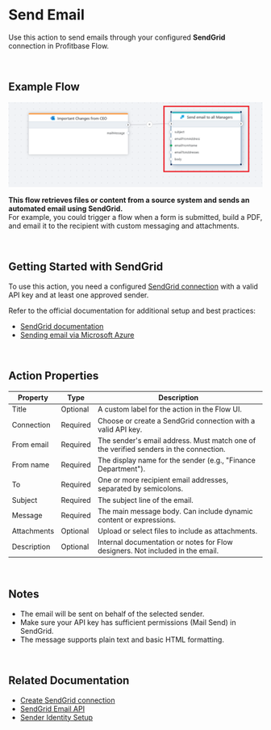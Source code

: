 # Send Email

Use this action to send emails through your configured **SendGrid** connection in Profitbase Flow.

<br/>

## Example Flow

![Send Email with SendGrid](../../../../images/flow/send-grid-email.png)

**This flow retrieves files or content from a source system and sends an automated email using SendGrid.**  
For example, you could trigger a flow when a form is submitted, build a PDF, and email it to the recipient with custom messaging and attachments.

<br/>

## Getting Started with SendGrid

To use this action, you need a configured [SendGrid connection](./sendgrid-connection.md) with a valid API key and at least one approved sender.

Refer to the official documentation for additional setup and best practices:
- [SendGrid documentation](https://docs.sendgrid.com/)
- [Sending email via Microsoft Azure](https://docs.sendgrid.com/for-developers/partners/microsoft-azure-2021)

<br/>

## Action Properties

| Property            | Type     | Description |
|---------------------|----------|-------------|
| Title           | Optional  | A custom label for the action in the Flow UI. |
| Connection      | Required | Choose or create a SendGrid connection with a valid API key. |
| From email      | Required | The sender's email address. Must match one of the verified senders in the connection. |
| From name       | Required | The display name for the sender (e.g., "Finance Department"). |
| To              | Required | One or more recipient email addresses, separated by semicolons. |
| Subject         | Required | The subject line of the email. |
| Message         | Required | The main message body. Can include dynamic content or expressions. |
| Attachments     | Optional | Upload or select files to include as attachments. |
| Description     | Optional | Internal documentation or notes for Flow designers. Not included in the email. |

<br/>

## Notes

- The email will be sent on behalf of the selected sender.
- Make sure your API key has sufficient permissions (Mail Send) in SendGrid.
- The message supports plain text and basic HTML formatting.

<br/>

## Related Documentation

- [Create SendGrid connection](./sendgrid-connection.md)
- [SendGrid Email API](https://docs.sendgrid.com/api-reference/mail-send/mail-send)
- [Sender Identity Setup](https://docs.sendgrid.com/ui/sending-email/sender-verification)